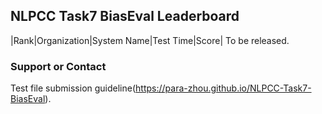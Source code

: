 ## NLPCC Task7 BiasEval Leaderboard

|Rank|Organization|System Name|Test Time|Score|
To be released.

### Support or Contact
Test file submission guideline(https://para-zhou.github.io/NLPCC-Task7-BiasEval).
